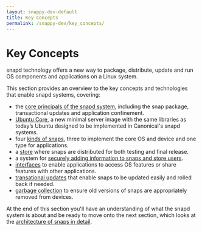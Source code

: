 ```yaml
---
layout: snappy-dev-default
title: Key Concepts
permalink: /snappy-dev/key_concepts/
---
```

# Key Concepts
snapd technology offers a new way to package, distribute, update and run OS components and applications on a Linux system.

This section provides an overview to the key concepts and technologies that enable snapd systems, covering:

* the [core principals of the snapd system](../the_snappy_system), including the snap package, transactional updates and application confinement.
* [Ubuntu Core](../ubuntu_core_desktop), a new minimal server image with the same libraries as today’s Ubuntu designed to be implemented in Canonical's snapd systems.
* four [kinds of snaps](../kinds_of_snaps), three to implement the core OS and device and one type for applications.
* a [store](../store) where snaps are distributed for both testing and final release.
* a system for [securely adding information to snaps and store users](../assertions).
* [interfaces](../interfaces) to enable applications to access OS features or share features with other applications.
* [transational updates](../transactional_updates) that enable snaps to be updated easily and rolled back if needed.
* [garbage collection](../garbage) to ensure old versions of snaps are appropriately removed from devices.

At the end of this section you'll have an understanding of what the snapd system is about and be ready to move onto the next section, which looks at the [architecture of snaps in detail](../architecture_of_snaps).